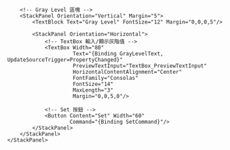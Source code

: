 <Border BorderThickness="2" BorderBrush="Gray" CornerRadius="5" Padding="10" Margin="20">
    <StackPanel>
        <!-- 標題 -->
        <TextBlock Text="BIST_PT_Level [9:0]" 
                   FontWeight="Bold" 
                   FontSize="14" 
                   Margin="0,0,0,10"/>

        <!-- Gray Level 區塊 -->
        <StackPanel Orientation="Vertical" Margin="5">
            <TextBlock Text="Gray Level" FontSize="12" Margin="0,0,0,5"/>

            <StackPanel Orientation="Horizontal">
                <!-- TextBox 輸入/顯示灰階值 -->
                <TextBox Width="80"
                         Text="{Binding GrayLevelText, UpdateSourceTrigger=PropertyChanged}"
                         PreviewTextInput="TextBox_PreviewTextInput"
                         HorizontalContentAlignment="Center"
                         FontFamily="Consolas"
                         FontSize="14"
                         MaxLength="3"
                         Margin="0,0,5,0"/>

                <!-- Set 按鈕 -->
                <Button Content="Set" Width="60"
                        Command="{Binding SetCommand}"/>
            </StackPanel>
        </StackPanel>
    </StackPanel>
</Border>